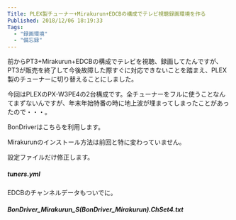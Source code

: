 ```yaml
---
Title: PLEX製チューナー+Mirakurun+EDCBの構成でテレビ視聴録画環境を作る
Published: 2018/12/06 18:19:33
Tags:
  - "録画環境"
  - "備忘録"
---
```

前からPT3+Mirakurun+EDCBの構成でテレビを視聴、録画してたんですが、PT3が販売を終了して今後故障した際すぐに対応できないことを踏まえ、PLEX製のチューナーに切り替えることにしました。  

<?# OEmbed "https://blog.hitsujin.jp/entry/2017/11/16/211111" /?>



今回はPLEXのPX-W3PE4の2台構成です。全チューナーをフルに使うことなんてまずないんですが、年末年始特番の時に地上波が埋まってしまったことがあったので・・・。  

BonDriverはこちらを利用します。  
<?# OEmbed "https://github.com/radi-sh/BonDriver_BDA" /?>


Mirakurunのインストール方法は前回と特に変わっていません。  

設定ファイルだけ修正します。  

##### tuners.yml  
<?# OEmbed "https://gist.github.com/Ovis/ac66f372a4f055ff5e295e4a8725d921" /?>


EDCBのチャンネルデータもついでに。  
##### BonDriver_Mirakurun_S(BonDriver_Mirakurun).ChSet4.txt  
<?# OEmbed "https://gist.github.com/Ovis/811af2b602fb78b8a5f2d9ed311c7efd" /?>


